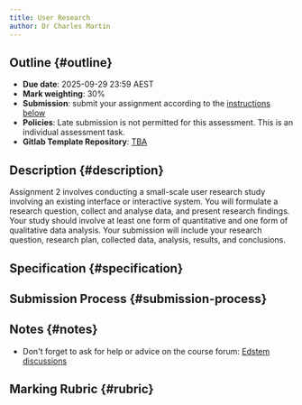 ```yaml
---
title: User Research 
author: Dr Charles Martin
---
```


## Outline {#outline}

- **Due date**: 2025-09-29 23:59 AEST
- **Mark weighting**: 30%
- **Submission**: submit your assignment according to the [instructions below](#submission-process)
- **Policies**: Late submission is not permitted for this assessment. This is an individual assessment task.
- **Gitlab Template Repository**: [TBA](https://gitlab.cecs.anu.edu.au/comp3900/)

## Description {#description}

Assignment 2 involves conducting a small-scale user research study involving an existing interface or interactive system. 
You will formulate a research question, collect and analyse data, and present research findings.
Your study should involve  at least one form of quantitative and one form of qualitative data analysis.
Your submission will include your research question, research plan, collected data, analysis,  results, and conclusions.

## Specification {#specification}

## Submission Process {#submission-process}

## Notes {#notes}

- Don't forget to ask for help or advice on the course forum: [Edstem discussions](https://edstem.org/au/courses/24905/discussion)

## Marking Rubric {#rubric}

